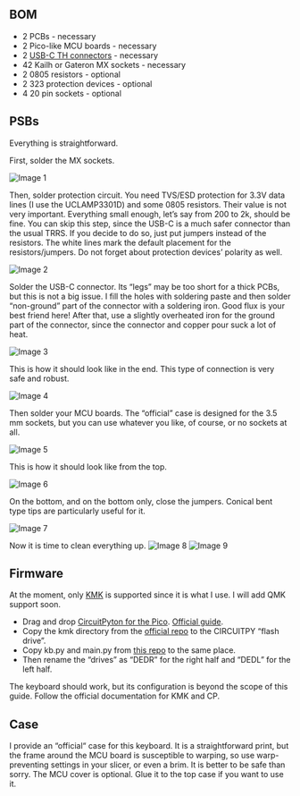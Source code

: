 ## BOM

- 2 PCBs - necessary
- 2 Pico-like MCU boards - necessary
- 2 [USB-C TH connectors](https://www.aliexpress.com/item/4001044452764.html) - necessary
- 42 Kailh or Gateron MX sockets - necessary
- 2 0805 resistors - optional
- 2 323 protection devices - optional
- 4 20 pin sockets - optional

## PSBs
Everything is straightforward.

First, solder the MX sockets.

![Image 1](../images/doc_1.webp)

Then, solder protection circuit. You need TVS/ESD protection for 3.3V data
lines (I use the UCLAMP3301D) and some 0805 resistors. Their value is not very
important. Everything small enough, let’s say from 200 to 2k, should be fine.
You can skip this step, since the USB-C is a much safer connector than the
usual TRRS. If you decide to do so, just put jumpers instead of the resistors.
The white lines mark the default placement for the resistors/jumpers. Do not
forget about protection devices’ polarity as well.

![Image 2](../images/doc_2.webp)

Solder the USB-C connector. Its “legs” may be too short for a thick PCBs, but
this is not a big issue. I fill the holes with soldering paste and then solder
“non-ground” part of the connector with a soldering iron. Good flux is your
best friend here! After that, use a slightly overheated iron for the ground
part of the connector, since the connector and copper pour suck a lot of heat.

![Image 3](../images/doc_3.webp)

This is how it should look like in the end. This type of connection is very
safe and robust.

![Image 4](../images/doc_4.webp)

Then solder your MCU boards. The “official” case is designed for the 3.5 mm
sockets, but you can use whatever you like, of course, or no sockets at all.

![Image 5](../images/doc_5.webp)

This is how it should look like from the top. 

![Image 6](../images/doc_6.webp)

On the bottom, and on the bottom only, close the jumpers. Conical bent type
tips are particularly useful for it.

![Image 7](../images/doc_7.webp)

Now it is time to clean everything up.
![Image 8](../images/doc_8.webp)
![Image 9](../images/doc_9.webp)

## Firmware

At the moment, only [KMK](https://kmkfw.io/) is supported since it is what I
use. I will add QMK support soon.

- Drag and drop [CircuitPyton for the Pico](https://circuitpython.org/board/raspberry_pi_pico/).
  [Official guide](https://learn.adafruit.com/welcome-to-circuitpython/installing-circuitpython).
- Copy the kmk directory from the [official repo](https://github.com/KMKfw/kmk_firmware) to 
    the CIRCUITPY “flash drive”.
- Copy kb.py and main.py from [this repo](../kmk/) to the same place.
- Then rename the “drives” as “DEDR” for the right half and “DEDL” for the left
    half.

The keyboard should work, but its configuration is beyond the scope of
this guide. Follow the official documentation for KMK and CP.

## Case

I provide an “official“ case for this keyboard. It is a straightforward print,
but the frame around the MCU board is susceptible to warping, so use
warp-preventing settings in your slicer, or even a brim. It is better to be
safe than sorry. The MCU cover is optional. Glue it to the top case if you want
to use it.
